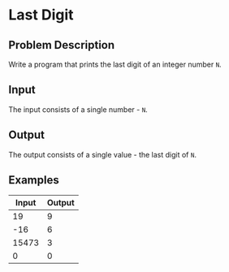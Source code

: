# Last Digit

## Problem Description

Write a program that prints the last digit of an integer number `N`.

## Input

The input consists of a single number - `N`.

## Output

The output consists of a single value - the last digit of `N`.

## Examples

|Input|Output|
|-|-|
|19|9|
|-16|6|
|15473|3|
|0|0|